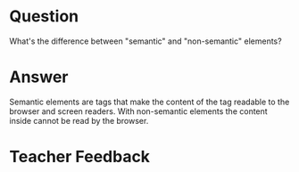 # Question
What's the difference between "semantic" and "non-semantic" elements?

# Answer
Semantic elements are tags that make the content of the tag readable to the browser and screen readers. With non-semantic elements the content inside cannot be read by the browser.
# Teacher Feedback
